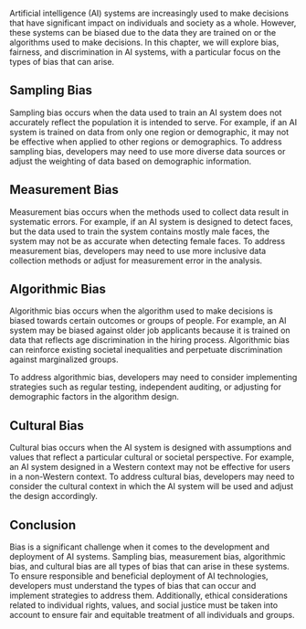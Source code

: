 
Artificial intelligence (AI) systems are increasingly used to make decisions that have significant impact on individuals and society as a whole. However, these systems can be biased due to the data they are trained on or the algorithms used to make decisions. In this chapter, we will explore bias, fairness, and discrimination in AI systems, with a particular focus on the types of bias that can arise.

Sampling Bias
-------------

Sampling bias occurs when the data used to train an AI system does not accurately reflect the population it is intended to serve. For example, if an AI system is trained on data from only one region or demographic, it may not be effective when applied to other regions or demographics. To address sampling bias, developers may need to use more diverse data sources or adjust the weighting of data based on demographic information.

Measurement Bias
----------------

Measurement bias occurs when the methods used to collect data result in systematic errors. For example, if an AI system is designed to detect faces, but the data used to train the system contains mostly male faces, the system may not be as accurate when detecting female faces. To address measurement bias, developers may need to use more inclusive data collection methods or adjust for measurement error in the analysis.

Algorithmic Bias
----------------

Algorithmic bias occurs when the algorithm used to make decisions is biased towards certain outcomes or groups of people. For example, an AI system may be biased against older job applicants because it is trained on data that reflects age discrimination in the hiring process. Algorithmic bias can reinforce existing societal inequalities and perpetuate discrimination against marginalized groups.

To address algorithmic bias, developers may need to consider implementing strategies such as regular testing, independent auditing, or adjusting for demographic factors in the algorithm design.

Cultural Bias
-------------

Cultural bias occurs when the AI system is designed with assumptions and values that reflect a particular cultural or societal perspective. For example, an AI system designed in a Western context may not be effective for users in a non-Western context. To address cultural bias, developers may need to consider the cultural context in which the AI system will be used and adjust the design accordingly.

Conclusion
----------

Bias is a significant challenge when it comes to the development and deployment of AI systems. Sampling bias, measurement bias, algorithmic bias, and cultural bias are all types of bias that can arise in these systems. To ensure responsible and beneficial deployment of AI technologies, developers must understand the types of bias that can occur and implement strategies to address them. Additionally, ethical considerations related to individual rights, values, and social justice must be taken into account to ensure fair and equitable treatment of all individuals and groups.
